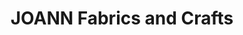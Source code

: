 ---
title: "JOANN Fabrics and Crafts"
url: /brandon-crossing/joann-fabrics-and-crafts/
shop: Basteln
---